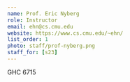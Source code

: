 ```yaml
---
name: Prof. Eric Nyberg
role: Instructor
email: ehn@cs.cmu.edu
website: https://www.cs.cmu.edu/~ehn/
list_order: 1
photo: staff/prof-nyberg.png
staff_for: [s23]
---
```

GHC 6715